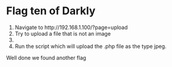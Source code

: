 <h1>Flag ten of Darkly</h1>

<ol>

<li> Navigate to http://192.168.1.100/?page=upload </li>
<li> Try to upload a file that is not an image</li>
<li> </li>
<li> Run the script which will upload the .php file as the type jpeg. </li>

</ol>

Well done we found another flag
